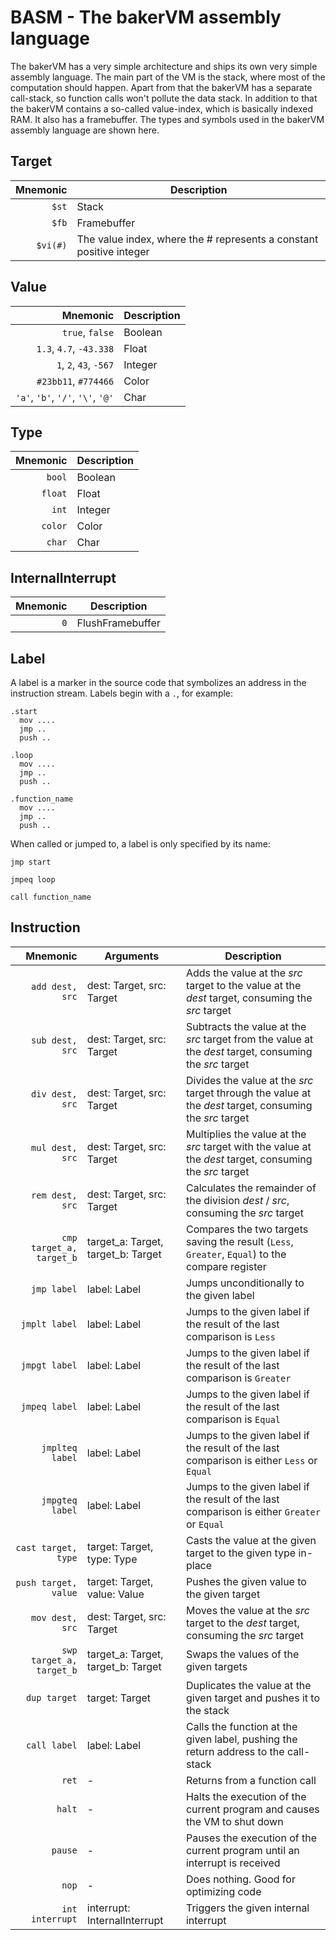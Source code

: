 # BASM - The bakerVM assembly language

The bakerVM has a very simple architecture and ships its own very simple assembly language. The main part of the VM is the stack, where most of the computation should happen. Apart from that the bakerVM has a separate call-stack, so function calls won't pollute the data stack. In addition to that the bakerVM contains a so-called value-index, which is basically indexed RAM. It also has a framebuffer. The types and symbols used in the bakerVM assembly language are shown here.

## Target

| Mnemonic | Description                                                         |
|---------:|---------------------------------------------------------------------|
|    `$st` | Stack                                                               |
|    `$fb` | Framebuffer                                                         |
| `$vi(#)` | The value index, where the # represents a constant positive integer |

## Value

|                          Mnemonic | Description |
|----------------------------------:|-------------|
|                   `true`, `false` | Boolean     |
|           `1.3`, `4.7`, `-43.338` | Float       |
|            `1`, `2`, `43`, `-567` | Integer     |
|              `#23bb11`, `#774466` | Color       |
| `'a'`, `'b'`, `'/'`, `'\'`, `'@'` | Char        |

## Type

| Mnemonic | Description |
|---------:|-------------|
|   `bool` | Boolean     |
|  `float` | Float       |
|    `int` | Integer     |
|  `color` | Color       |
|   `char` | Char        |

## InternalInterrupt

| Mnemonic | Description      |
|---------:|------------------|
|      `0` | FlushFramebuffer |

## Label
A label is a marker in the source code that symbolizes an address in the instruction stream. Labels begin with a `.`, for example:
```
.start
  mov ....
  jmp ..
  push ..

.loop
  mov ....
  jmp ..
  push ..

.function_name
  mov ....
  jmp ..
  push ..
```
When called or jumped to, a label is only specified by its name:
```
jmp start

jmpeq loop

call function_name
```


## Instruction

|                 Mnemonic | Arguments                          | Description                                                                                              |
|-------------------------:|------------------------------------|----------------------------------------------------------------------------------------------------------|
|          `add dest, src` | dest: Target, src: Target          | Adds the value at the *src* target to the value at the *dest* target, consuming the *src* target         |
|          `sub dest, src` | dest: Target, src: Target          | Subtracts the value at the *src* target from the value at the *dest* target, consuming the *src* target  |
|          `div dest, src` | dest: Target, src: Target          | Divides the value at the *src* target through the value at the *dest* target, consuming the *src* target |
|          `mul dest, src` | dest: Target, src: Target          | Multiplies the value at the *src* target with the value at the *dest* target, consuming the *src* target |
|          `rem dest, src` | dest: Target, src: Target          | Calculates the remainder of the division *dest* / *src*, consuming the *src* target                      |
| `cmp target_a, target_b` | target_a: Target, target_b: Target | Compares the two targets saving the result (`Less`, `Greater`, `Equal`) to the compare register          |
|              `jmp label` | label: Label                       | Jumps unconditionally to the given label                                                                 |
|            `jmplt label` | label: Label                       | Jumps to the given label if the result of the last comparison is `Less`                                  |
|            `jmpgt label` | label: Label                       | Jumps to the given label if the result of the last comparison is `Greater`                               |
|            `jmpeq label` | label: Label                       | Jumps to the given label if the result of the last comparison is `Equal`                                 |
|          `jmplteq label` | label: Label                       | Jumps to the given label if the result of the last comparison is either `Less` or `Equal`                |
|          `jmpgteq label` | label: Label                       | Jumps to the given label if the result of the last comparison is either `Greater` or `Equal`             |
|      `cast target, type` | target: Target, type: Type         | Casts the value at the given target to the given type in-place                                           |
|     `push target, value` | target: Target, value: Value       | Pushes the given value to the given target                                                               |
|          `mov dest, src` | dest: Target, src: Target          | Moves the value at the *src* target to the *dest* target, consuming the *src* target                     |
| `swp target_a, target_b` | target_a: Target, target_b: Target | Swaps the values of the given targets                                                                    |
|             `dup target` | target: Target                     | Duplicates the value at the given target and pushes it to the stack                                      |
|             `call label` | label: Label                       | Calls the function at the given label, pushing the return address to the call-stack                      |
|                    `ret` | -                                  | Returns from a function call                                                                             |
|                   `halt` | -                                  | Halts the execution of the current program and causes the VM to shut down                                |
|                  `pause` | -                                  | Pauses the execution of the current program until an interrupt is received                               |
|                    `nop` | -                                  | Does nothing. Good for optimizing code                                                                   |
|          `int interrupt` | interrupt: InternalInterrupt       | Triggers the given internal interrupt                                                                    |

